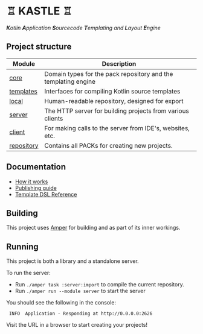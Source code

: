 # ♖ KASTLE ♖

_**K**otlin **A**pplication **S**ourcecode **T**emplating and **L**ayout **E**ngine_

## Project structure

| Module                   | Description                                                    |
|--------------------------|----------------------------------------------------------------|
| [core](core)             | Domain types for the pack repository and the templating engine |
| [templates](templates)   | Interfaces for compiling Kotlin source templates               |
| [local](local)           | Human-readable repository, designed for export                 |
| [server](server)         | The HTTP server for building projects from various clients     |
| [client](client)         | For making calls to the server from IDE's, websites, etc.      |
| [repository](repository) | Contains all PACKs for creating new projects.                  |

## Documentation

- [How it works](docs/overview.md)
- [Publishing guide](docs/publishing.md)
- [Template DSL Reference](docs/dsl.md)

## Building

This project uses [Amper](https://github.com/JetBrains/amper) for building and as part of its inner workings.

## Running

This project is both a library and a standalone server.

To run the server:
 - Run `./amper task :server:import` to compile the current repository.
 - Run `./amper run --module server` to start the server

You should see the following in the console:
```
 INFO  Application - Responding at http://0.0.0.0:2626
```

Visit the URL in a browser to start creating your projects!
